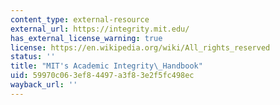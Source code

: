 ```yaml
---
content_type: external-resource
external_url: https://integrity.mit.edu/
has_external_license_warning: true
license: https://en.wikipedia.org/wiki/All_rights_reserved
status: ''
title: "MIT's Academic Integrity\_Handbook"
uid: 59970c06-3ef8-4497-a3f8-3e2f5fc498ec
wayback_url: ''
---
```

